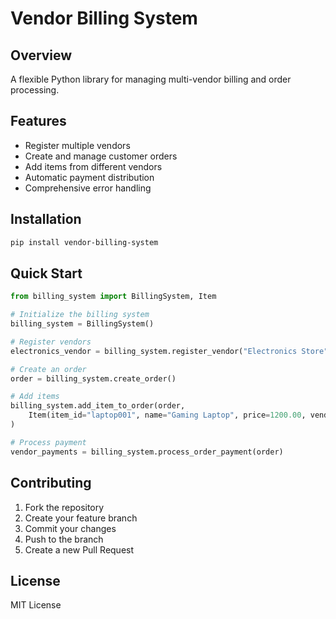 # Vendor Billing System

## Overview
A flexible Python library for managing multi-vendor billing and order processing.

## Features
- Register multiple vendors
- Create and manage customer orders
- Add items from different vendors
- Automatic payment distribution
- Comprehensive error handling

## Installation
```bash
pip install vendor-billing-system
```

## Quick Start
```python
from billing_system import BillingSystem, Item

# Initialize the billing system
billing_system = BillingSystem()

# Register vendors
electronics_vendor = billing_system.register_vendor("Electronics Store")

# Create an order
order = billing_system.create_order()

# Add items
billing_system.add_item_to_order(order, 
    Item(item_id="laptop001", name="Gaming Laptop", price=1200.00, vendor_id=electronics_vendor)
)

# Process payment
vendor_payments = billing_system.process_order_payment(order)
```

## Contributing
1. Fork the repository
2. Create your feature branch
3. Commit your changes
4. Push to the branch
5. Create a new Pull Request

## License
MIT License
```